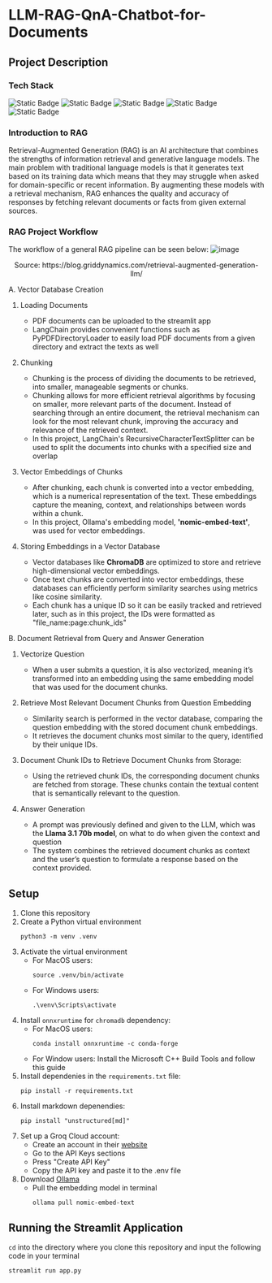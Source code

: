 # LLM-RAG-QnA-Chatbot-for-Documents
## Project Description
### Tech Stack
![Static Badge](https://img.shields.io/badge/LangChain-1C3C3C?style=for-the-badge&logo=langchain&logoColor=ffffff)
![Static Badge](https://img.shields.io/badge/Ollama-34363b?style=for-the-badge&logo=ollama&logoColor=ffffff)
![Static Badge](https://img.shields.io/badge/GroqCloud-d17021?style=for-the-badge)
![Static Badge](https://img.shields.io/badge/ChromaDB-0378a6?style=for-the-badge)
![Static Badge](https://img.shields.io/badge/Streamlit-%23FF4B4B?style=for-the-badge&logo=streamlit&logoColor=ffffff)
### Introduction to RAG
Retrieval-Augmented Generation (RAG) is an AI architecture that combines the strengths of information retrieval and generative language models. The main problem with traditional language models is that it generates text based on its training data which means that they may struggle when asked for domain-specific or recent information. By augmenting these models with a retrieval mechanism, RAG enhances the quality and accuracy of responses by fetching relevant documents or facts from given external sources.

### RAG Project Workflow
The workflow of a general RAG pipeline can be seen below:
![image](https://github.com/user-attachments/assets/889fd5db-cc35-434b-b3cc-5229a1bc4775)
<p align="center">Source: https://blog.griddynamics.com/retrieval-augmented-generation-llm/</p>

A. Vector Database Creation
1. Loading Documents

   - PDF documents can be uploaded to the streamlit app
   - LangChain provides convenient functions such as PyPDFDirectoryLoader to easily load PDF documents from a given directory and extract the texts as well

2. Chunking

   - Chunking is the process of dividing the documents to be retrieved, into smaller, manageable segments or chunks.
   - Chunking allows for more efficient retrieval algorithms by focusing on smaller, more relevant parts of the document. Instead of searching through an entire document, the retrieval mechanism can look for the most relevant chunk, improving the accuracy and relevance of the retrieved context.
   - In this project, LangChain's RecursiveCharacterTextSplitter can be used to split the documents into chunks with a specified size and overlap

3. Vector Embeddings of Chunks

   - After chunking, each chunk is converted into a vector embedding, which is a numerical representation of the text. These embeddings capture the meaning, context, and relationships between words within a chunk.
   - In this project, Ollama's embedding model, **'nomic-embed-text'**, was used for vector embeddings.

4. Storing Embeddings in a Vector Database

   - Vector databases like **ChromaDB** are optimized to store and retrieve high-dimensional vector embeddings.
   - Once text chunks are converted into vector embeddings, these databases can efficiently perform similarity searches using metrics like cosine similarity.
   - Each chunk has a unique ID so it can be easily tracked and retrieved later, such as in this project, the IDs were formatted as "file_name:page:chunk_ids"

B. Document Retrieval from Query and Answer Generation
1. Vectorize Question
   
   - When a user submits a question, it is also vectorized, meaning it’s transformed into an embedding using the same embedding model that was used for the document chunks.

2. Retrieve Most Relevant Document Chunks from Question Embedding
   
   - Similarity search is performed in the vector database, comparing the question embedding with the stored document chunk embeddings.
   - It retrieves the document chunks most similar to the query, identified by their unique IDs.

3. Document Chunk IDs to Retrieve Document Chunks from Storage:

   - Using the retrieved chunk IDs, the corresponding document chunks are fetched from storage. These chunks contain the textual content that is semantically relevant to the question.

4. Answer Generation

   - A prompt was previously defined and given to the LLM, which was the **Llama 3.1 70b model**, on what to do when given the context and question
   - The system combines the retrieved document chunks as context and the user’s question to formulate a response based on the context provided.

## Setup
1. Clone this repository
2. Create a Python virtual environment
   ```
   python3 -m venv .venv
   ```
3. Activate the virtual environment
   - For MacOS users:
     ```
     source .venv/bin/activate
     ```
   - For Windows users:
     ```
     .\venv\Scripts\activate
     ```
4. Install `onnxruntime` for `chromadb` dependency:
   - For MacOS users:
     ```
     conda install onnxruntime -c conda-forge
     ```
   - For Window users: Install the Microsoft C++ Build Tools and follow this guide
5. Install dependenies in the `requirements.txt` file:
   ```
   pip install -r requirements.txt
   ```
6. Install markdown depenendies:
   ```
   pip install "unstructured[md]"
   ```
7. Set up a Groq Cloud account:
   - Create an account in their [website](https://console.groq.com/login)
   - Go to the API Keys sections
   - Press "Create API Key"
   - Copy the API key and paste it to the .env file
8. Download [Ollama](ollama.com)
   - Pull the embedding model in terminal
     ```
     ollama pull nomic-embed-text
     ```
## Running the Streamlit Application
`cd` into the directory where you clone this repository and input the following code in your terminal
```
streamlit run app.py
```
     
